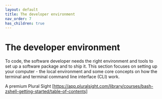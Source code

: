 ```yaml
---
layout: default
title: The developer environment
nav_order: 7
has_children: true
---
```


# The developer environment

To code, the software developer needs the right environment and tools to set up a software package and to ship it. This section focuses on setting up your computer - the local environment and some core concepts on how the terminal and terminal command line interface (CLI) work.

A premium Plural Sight [https://app.pluralsight.com/library/courses/bash-zshell-getting-started/table-of-contents]

